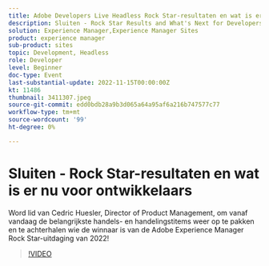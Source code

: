 ```yaml
---
title: Adobe Developers Live Headless Rock Star-resultaten en wat is er nu voor ontwikkelaars
description: Sluiten - Rock Star Results and What's Next for DevelopersJoin Cedric Huesler, Director of Product Management, om vanaf vandaag de belangrijkste handels- en handelingstitems weer op te pakken en te achterhalen wie de winnaar is van de Adobe Experience Manager Rock Star-uitdaging van 2022!
solution: Experience Manager,Experience Manager Sites
product: experience manager
sub-product: sites
topic: Development, Headless
role: Developer
level: Beginner
doc-type: Event
last-substantial-update: 2022-11-15T00:00:00Z
kt: 11486
thumbnail: 3411307.jpeg
source-git-commit: edd0bdb28a9b3d065a64a95af6a216b747577c77
workflow-type: tm+mt
source-wordcount: '99'
ht-degree: 0%

---
```


# Sluiten - Rock Star-resultaten en wat is er nu voor ontwikkelaars

Word lid van Cedric Huesler, Director of Product Management, om vanaf vandaag de belangrijkste handels- en handelingstitems weer op te pakken en te achterhalen wie de winnaar is van de Adobe Experience Manager Rock Star-uitdaging van 2022!

>[!VIDEO](https://video.tv.adobe.com/v/3411307/?quality=12&learn=on)
